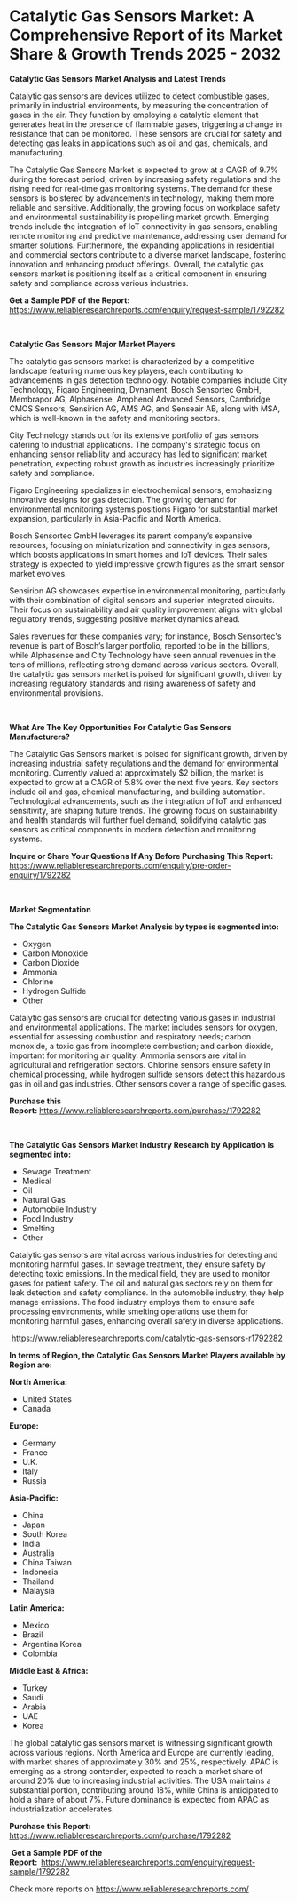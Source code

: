 <p><h1>Catalytic Gas Sensors Market: A Comprehensive Report of its Market Share & Growth Trends 2025 - 2032</h1></p><p><strong>Catalytic Gas Sensors Market Analysis and Latest Trends</strong></p>
<p><p>Catalytic gas sensors are devices utilized to detect combustible gases, primarily in industrial environments, by measuring the concentration of gases in the air. They function by employing a catalytic element that generates heat in the presence of flammable gases, triggering a change in resistance that can be monitored. These sensors are crucial for safety and detecting gas leaks in applications such as oil and gas, chemicals, and manufacturing.</p><p>The Catalytic Gas Sensors Market is expected to grow at a CAGR of 9.7% during the forecast period, driven by increasing safety regulations and the rising need for real-time gas monitoring systems. The demand for these sensors is bolstered by advancements in technology, making them more reliable and sensitive. Additionally, the growing focus on workplace safety and environmental sustainability is propelling market growth. Emerging trends include the integration of IoT connectivity in gas sensors, enabling remote monitoring and predictive maintenance, addressing user demand for smarter solutions. Furthermore, the expanding applications in residential and commercial sectors contribute to a diverse market landscape, fostering innovation and enhancing product offerings. Overall, the catalytic gas sensors market is positioning itself as a critical component in ensuring safety and compliance across various industries.</p></p>
<p><strong>Get a Sample PDF of the Report:&nbsp;</strong> <a href="https://www.reliableresearchreports.com/enquiry/request-sample/1792282?utm_campaign=2009&utm_medium=2&utm_source=Github&utm_content=ia&utm_term=20022025&utm_id=catalytic-gas-sensors">https://www.reliableresearchreports.com/enquiry/request-sample/1792282</a></p>
<p>&nbsp;</p>
<p><strong>Catalytic Gas Sensors Major Market Players</strong></p>
<p><p>The catalytic gas sensors market is characterized by a competitive landscape featuring numerous key players, each contributing to advancements in gas detection technology. Notable companies include City Technology, Figaro Engineering, Dynament, Bosch Sensortec GmbH, Membrapor AG, Alphasense, Amphenol Advanced Sensors, Cambridge CMOS Sensors, Sensirion AG, AMS AG, and Senseair AB, along with MSA, which is well-known in the safety and monitoring sectors.</p><p>City Technology stands out for its extensive portfolio of gas sensors catering to industrial applications. The company's strategic focus on enhancing sensor reliability and accuracy has led to significant market penetration, expecting robust growth as industries increasingly prioritize safety and compliance.</p><p>Figaro Engineering specializes in electrochemical sensors, emphasizing innovative designs for gas detection. The growing demand for environmental monitoring systems positions Figaro for substantial market expansion, particularly in Asia-Pacific and North America.</p><p>Bosch Sensortec GmbH leverages its parent company’s expansive resources, focusing on miniaturization and connectivity in gas sensors, which boosts applications in smart homes and IoT devices. Their sales strategy is expected to yield impressive growth figures as the smart sensor market evolves.</p><p>Sensirion AG showcases expertise in environmental monitoring, particularly with their combination of digital sensors and superior integrated circuits. Their focus on sustainability and air quality improvement aligns with global regulatory trends, suggesting positive market dynamics ahead.</p><p>Sales revenues for these companies vary; for instance, Bosch Sensortec's revenue is part of Bosch’s larger portfolio, reported to be in the billions, while Alphasense and City Technology have seen annual revenues in the tens of millions, reflecting strong demand across various sectors. Overall, the catalytic gas sensors market is poised for significant growth, driven by increasing regulatory standards and rising awareness of safety and environmental provisions.</p></p>
<p>&nbsp;</p>
<p><strong>What Are The Key Opportunities For Catalytic Gas Sensors Manufacturers?</strong></p>
<p><p>The Catalytic Gas Sensors market is poised for significant growth, driven by increasing industrial safety regulations and the demand for environmental monitoring. Currently valued at approximately $2 billion, the market is expected to grow at a CAGR of 5.8% over the next five years. Key sectors include oil and gas, chemical manufacturing, and building automation. Technological advancements, such as the integration of IoT and enhanced sensitivity, are shaping future trends. The growing focus on sustainability and health standards will further fuel demand, solidifying catalytic gas sensors as critical components in modern detection and monitoring systems.</p></p>
<p><strong>Inquire or Share Your Questions If Any Before Purchasing This Report:</strong> <a href="https://www.reliableresearchreports.com/enquiry/pre-order-enquiry/1792282?utm_campaign=2009&utm_medium=2&utm_source=Github&utm_content=ia&utm_term=20022025&utm_id=catalytic-gas-sensors">https://www.reliableresearchreports.com/enquiry/pre-order-enquiry/1792282</a></p>
<p>&nbsp;</p>
<p><strong>Market Segmentation</strong></p>
<p><strong>The Catalytic Gas Sensors Market Analysis by types is segmented into:</strong></p>
<p><ul><li>Oxygen</li><li>Carbon Monoxide</li><li>Carbon Dioxide</li><li>Ammonia</li><li>Chlorine</li><li>Hydrogen Sulfide</li><li>Other</li></ul></p>
<p><p>Catalytic gas sensors are crucial for detecting various gases in industrial and environmental applications. The market includes sensors for oxygen, essential for assessing combustion and respiratory needs; carbon monoxide, a toxic gas from incomplete combustion; and carbon dioxide, important for monitoring air quality. Ammonia sensors are vital in agricultural and refrigeration sectors. Chlorine sensors ensure safety in chemical processing, while hydrogen sulfide sensors detect this hazardous gas in oil and gas industries. Other sensors cover a range of specific gases.</p></p>
<p><strong>Purchase this Report:&nbsp;</strong><a href="https://www.reliableresearchreports.com/purchase/1792282?utm_campaign=2009&utm_medium=2&utm_source=Github&utm_content=ia&utm_term=20022025&utm_id=catalytic-gas-sensors">https://www.reliableresearchreports.com/purchase/1792282</a></p>
<p>&nbsp;</p>
<p><strong>The Catalytic Gas Sensors Market Industry Research by Application is segmented into:</strong></p>
<p><ul><li>Sewage Treatment</li><li>Medical</li><li>Oil</li><li>Natural Gas</li><li>Automobile Industry</li><li>Food Industry</li><li>Smelting</li><li>Other</li></ul></p>
<p><p>Catalytic gas sensors are vital across various industries for detecting and monitoring harmful gases. In sewage treatment, they ensure safety by detecting toxic emissions. In the medical field, they are used to monitor gases for patient safety. The oil and natural gas sectors rely on them for leak detection and safety compliance. In the automobile industry, they help manage emissions. The food industry employs them to ensure safe processing environments, while smelting operations use them for monitoring harmful gases, enhancing overall safety in diverse applications.</p></p>
<p><a href="https://www.reliableresearchreports.com/catalytic-gas-sensors-r1792282?utm_campaign=2009&utm_medium=2&utm_source=Github&utm_content=ia&utm_term=20022025&utm_id=catalytic-gas-sensors">&nbsp;https://www.reliableresearchreports.com/catalytic-gas-sensors-r1792282</a></p>
<p><strong>In terms of Region, the Catalytic Gas Sensors Market Players available by Region are:</strong></p>
<p>
    <p> <strong> North America: </strong>
        <ul>
            <li>United States</li>
            <li>Canada</li>
        </ul>
        </p> 
    <p> <strong> Europe: </strong>
        <ul>
            <li>Germany</li>
            <li>France</li>
            <li>U.K.</li>
            <li>Italy</li>
            <li>Russia</li>
        </ul>
        </p> 
    <p> <strong> Asia-Pacific: </strong>
        <ul>
            <li>China</li>
            <li>Japan</li>
            <li>South Korea</li>
            <li>India</li>
            <li>Australia</li>
            <li>China Taiwan</li>
            <li>Indonesia</li>
            <li>Thailand</li>
            <li>Malaysia</li>
        </ul>
        </p> 
    <p> <strong> Latin America: </strong>
        <ul>
            <li>Mexico</li>
            <li>Brazil</li>
            <li>Argentina Korea</li>
            <li>Colombia</li>
        </ul>
        </p> 
    <p> <strong> Middle East & Africa: </strong>
        <ul>
            <li>Turkey</li>
            <li>Saudi</li>
            <li>Arabia</li>
            <li>UAE</li>
            <li>Korea</li>
        </ul>
    </p>
    </p>
<p><p>The global catalytic gas sensors market is witnessing significant growth across various regions. North America and Europe are currently leading, with market shares of approximately 30% and 25%, respectively. APAC is emerging as a strong contender, expected to reach a market share of around 20% due to increasing industrial activities. The USA maintains a substantial portion, contributing around 18%, while China is anticipated to hold a share of about 7%. Future dominance is expected from APAC as industrialization accelerates.</p></p>
<p><strong>Purchase this Report: </strong><a href="https://www.reliableresearchreports.com/purchase/1792282?utm_campaign=2009&utm_medium=2&utm_source=Github&utm_content=ia&utm_term=20022025&utm_id=catalytic-gas-sensors">https://www.reliableresearchreports.com/purchase/1792282</a></p>
<p>&nbsp;<strong>Get a Sample PDF of the Report:&nbsp;&nbsp;</strong><a href="https://www.reliableresearchreports.com/enquiry/request-sample/1792282?utm_campaign=2009&utm_medium=2&utm_source=Github&utm_content=ia&utm_term=20022025&utm_id=catalytic-gas-sensors">https://www.reliableresearchreports.com/enquiry/request-sample/1792282</a></p>
<p><strong></strong></p>
<p>Check more reports on <a href="https://www.reliableresearchreports.com/?utm_campaign=2009&utm_medium=2&utm_source=Github&utm_content=ia&utm_term=20022025&utm_id=catalytic-gas-sensors">https://www.reliableresearchreports.com/</a></p>